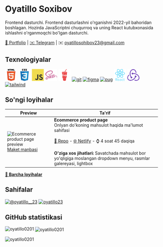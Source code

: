# Oyatillo Soxibov

Frontend dasturchi. Frontend dasturlashni o'rganishni 2022-yil bahoridan boshlagan. Hozirda JavaScriptni chuqurroq va uning React kutubxonasida ishlashni o'rganmoqchi bo'lgan dasturchi.

[💼 Portfolio](https://frontendtester.uz) | [✉️ Telegram](https://t.me/soxibov_oyatillo) | ✉️ oyatillosohibov23@gmail.com

## Texnologiyalar

<p align="left">
      <a href="https://www.w3.org/html/" target="_blank" rel="noreferrer"><img src="https://raw.githubusercontent.com/devicons/devicon/master/icons/html5/html5-original-wordmark.svg" alt="html5" width="40" height="40"/></a>
      <a href="https://www.w3schools.com/css/" target="_blank" rel="noreferrer"><img src="https://raw.githubusercontent.com/devicons/devicon/master/icons/css3/css3-original-wordmark.svg" alt="css3" width="40" height="40"/></a>
      <a href="https://developer.mozilla.org/en-US/docs/Web/JavaScript" target="_blank" rel="noreferrer"><img src="https://raw.githubusercontent.com/devicons/devicon/master/icons/javascript/javascript-original.svg" alt="javascript" width="40" height="40"/></a>
      <a href="https://sass-lang.com" target="_blank" rel="noreferrer"><img src="https://raw.githubusercontent.com/devicons/devicon/master/icons/sass/sass-original.svg" alt="sass" width="40" height="40"/></a>
      <a href="https://gulpjs.com" target="_blank" rel="noreferrer"><img src="https://raw.githubusercontent.com/devicons/devicon/master/icons/gulp/gulp-plain.svg" alt="gulp" width="40" height="40"/></a>
      <a href="https://git-scm.com/" target="_blank" rel="noreferrer"><img src="https://www.vectorlogo.zone/logos/git-scm/git-scm-icon.svg" alt="git" width="40" height="40"/></a>
      <a href="https://www.figma.com/" target="_blank" rel="noreferrer"><img src="https://www.vectorlogo.zone/logos/figma/figma-icon.svg" alt="figma" width="40" height="40"/></a>
      <a href="https://pugjs.org" target="_blank" rel="noreferrer"><img src="https://cdn.worldvectorlogo.com/logos/pug.svg" alt="pug" width="40" height="40"/></a>
      <a href="https://reactjs.org/" target="_blank" rel="noreferrer"><img src="https://raw.githubusercontent.com/devicons/devicon/master/icons/react/react-original-wordmark.svg" alt="react" width="40" height="40"/></a>
      <a href="https://redux.js.org" target="_blank" rel="noreferrer"><img src="https://raw.githubusercontent.com/devicons/devicon/master/icons/redux/redux-original.svg" alt="redux" width="40" height="40"/></a>
      <a href="https://tailwindcss.com/" target="_blank" rel="noreferrer"><img src="https://www.vectorlogo.zone/logos/tailwindcss/tailwindcss-icon.svg" alt="tailwind" width="40" height="40"/></a>
</p>
      
## So'ngi loyihalar

| Preview | Ta'rif | 
|---|---|
| <img src="https://res.cloudinary.com/dz209s6jk/image/upload/q_auto,w_700/Challenges/fhzpdnabrek50hvhftnl.jpg" alt="Ecommerce product page preview" width="250"/><br>[Maket manbasi](https://www.frontendmentor.io/challenges/ecommerce-product-page-UPsZ9MJp6) | **Ecommerce product page** <br>Onlyan do'koning mahsulot haqida ma'lumot sahifasi <br><br> <a href="https://github.com/oyatillo0201/Ecommerce/">📜 Repo</a> - <a href="https://ecommerce-4115.netlify.app/" target="blank">🌐 Netlify</a> - ⌚ 4 soat 45 daqiqa<br><br> **O'ziga xos jihatlari:** Savatchada mahsulot bor yo'qligiga moslangan dropdown menyu, rasmlar galereyasi, lightbox |


**<a href="https://frontendtester.uz" target="_blank">💼 Barcha loyihalar</a>**
      
## Sahifalar
<p align="left">
<a href="https://twitter.com/@oyatillo__23" target="blank"><img align="center" src="https://raw.githubusercontent.com/rahuldkjain/github-profile-readme-generator/master/src/images/icons/Social/twitter.svg" alt="@oyatillo__23" height="30" width="40" /></a>
<a href="https://fb.com/oyatillo23" target="blank"><img align="center" src="https://raw.githubusercontent.com/rahuldkjain/github-profile-readme-generator/master/src/images/icons/Social/facebook.svg" alt="oyatillo23" height="30" width="40" /></a>
</p>

## GitHub statistikasi
<p><img align="left" src="https://github-readme-stats.vercel.app/api/top-langs?username=oyatillo0201&show_icons=true&locale=en&layout=compact" alt="oyatillo0201" /></p>

<p>&nbsp;<img align="center" src="https://github-readme-stats.vercel.app/api?username=oyatillo0201&show_icons=true&locale=en" alt="oyatillo0201" /></p>

<p><img align="center" src="https://github-readme-streak-stats.herokuapp.com/?user=oyatillo0201&" alt="oyatillo0201" /></p>
